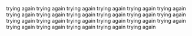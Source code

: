 trying again
trying again
trying again
trying again
trying again
trying again
trying again
trying again
trying again
trying again
trying again
trying again
trying again
trying again
trying again
trying again
trying again
trying again
trying again
trying again
trying again
trying again
trying again
